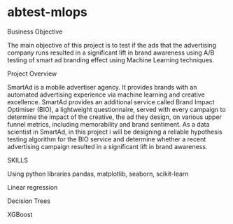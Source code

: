 # abtest-mlops

Business Objective 

The main objective of this project is to test if the ads that the advertising company runs resulted in a significant 
lift in brand awareness using A/B testing of smart ad branding effect using Machine Learning techniques.

Project Overview

SmartAd is a mobile advertiser agency. It provides brands with an automated advertising experience via machine 
learning and creative excellence. SmartAd provides an additional service called Brand Impact Optimiser (BIO), 
a lightweight questionnaire, served with every campaign to determine the impact of the creative, the ad they 
design, on various upper funnel metrics, including memorability and brand sentiment. As a data scientist in SmartAd,
in this project i will be designing a reliable hypothesis testing algorithm for the BIO service and determine whether 
a recent advertising campaign resulted in a significant lift in brand awareness.

SKILLS

Using python libraries pandas, matplotlib, seaborn, scikit-learn

Linear regression

Decision Trees

XGBoost







